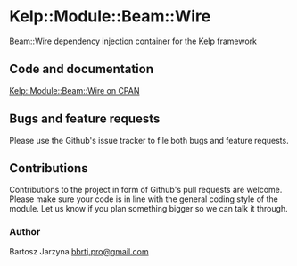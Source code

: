 # Kelp::Module::Beam::Wire
Beam::Wire dependency injection container for the Kelp framework

## Code and documentation
[Kelp::Module::Beam::Wire on CPAN](https://metacpan.org/release/Kelp-Module-Beam-Wire)

## Bugs and feature requests
Please use the Github's issue tracker to file both bugs and feature requests.

## Contributions
Contributions to the project in form of Github's pull requests are
welcome. Please make sure your code is in line with the general
coding style of the module. Let us know if you plan something
bigger so we can talk it through.

### Author
Bartosz Jarzyna <bbrtj.pro@gmail.com>


